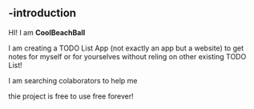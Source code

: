 -introduction
--------------
HI! I am **CoolBeachBall**

I am creating a TODO List App (not exactly an app but a website) to get notes for myself or for yourselves
without reling on other existing TODO List!

I am searching colaborators to help me

thie project is free to use
free forever!

